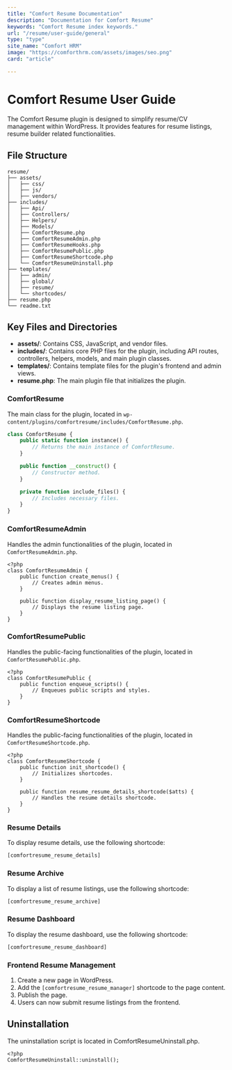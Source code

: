 ```yaml
---
title: "Comfort Resume Documentation"
description: "Documentation for Comfort Resume"
keywords: "Comfort Resume index keywords."
url: "/resume/user-guide/general"
type: "type"
site_name: "Comfort HRM"
image: "https://comforthrm.com/assets/images/seo.png"
card: "article"

---
```


# Comfort Resume User Guide

The Comfort Resume plugin is designed to simplify resume/CV management within WordPress. It provides features for resume listings, resume builder related functionalities.

## File Structure

```
resume/
├── assets/
│   ├── css/
│   ├── js/
│   ├── vendors/
├── includes/
│   ├── Api/
│   ├── Controllers/
│   ├── Helpers/
│   ├── Models/
│   ├── ComfortResume.php
│   ├── ComfortResumeAdmin.php
│   ├── ComfortResumeHooks.php
│   ├── ComfortResumePublic.php
│   ├── ComfortResumeShortcode.php
│   └── ComfortResumeUninstall.php
├── templates/
│   ├── admin/
│   ├── global/
│   ├── resume/
│   └── shortcodes/
├── resume.php
└── readme.txt
```
## Key Files and Directories

- **assets/**: Contains CSS, JavaScript, and vendor files.
- **includes/**: Contains core PHP files for the plugin, including API routes, controllers, helpers, models, and main plugin classes.
- **templates/**: Contains template files for the plugin's frontend and admin views.
- **resume.php**: The main plugin file that initializes the plugin.

### ComfortResume

The main class for the plugin, located in `wp-content/plugins/comfortresume/includes/ComfortResume.php`.

```php
class ComfortResume {
    public static function instance() {
        // Returns the main instance of ComfortResume.
    }

    public function __construct() {
        // Constructor method.
    }

    private function include_files() {
        // Includes necessary files.
    }
}
```
### ComfortResumeAdmin
Handles the admin functionalities of the plugin, located in `ComfortResumeAdmin.php`.

```
<?php
class ComfortResumeAdmin {
    public function create_menus() {
        // Creates admin menus.
    }

    public function display_resume_listing_page() {
        // Displays the resume listing page.
    }
}
```
### ComfortResumePublic
Handles the public-facing functionalities of the plugin, located in `ComfortResumePublic.php`.

```
<?php
class ComfortResumePublic {
    public function enqueue_scripts() {
        // Enqueues public scripts and styles.
    }
}
```
### ComfortResumeShortcode
Handles the public-facing functionalities of the plugin, located in `ComfortResumeShortcode.php`.

```
<?php
class ComfortResumeShortcode {
    public function init_shortcode() {
        // Initializes shortcodes.
    }

    public function resume_resume_details_shortcode($atts) {
        // Handles the resume details shortcode.
    }
}
```

### Resume Details

To display resume details, use the following shortcode:

```php
[comfortresume_resume_details]
```

### Resume Archive

To display a list of resume listings, use the following shortcode:

```php
[comfortresume_resume_archive]
```

### Resume Dashboard

To display the resume dashboard, use the following shortcode:

```php
[comfortresume_resume_dashboard]
```

### Frontend Resume Management

1. Create a new page in WordPress.
2. Add the `[comfortresume_resume_manager]` shortcode to the page content.
3. Publish the page.
4. Users can now submit resume listings from the frontend.


## Uninstallation

The uninstallation script is located in ComfortResumeUninstall.php.

```
<?php
ComfortResumeUninstall::uninstall();
```